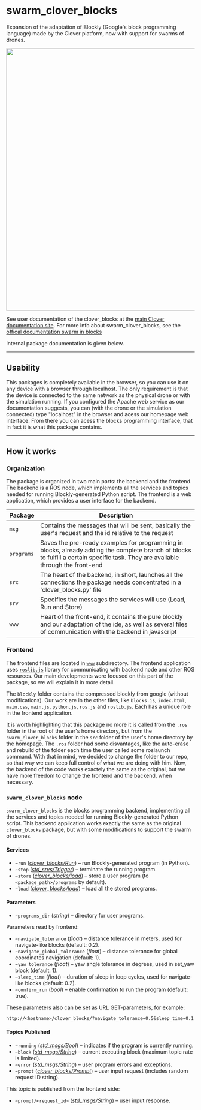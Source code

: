 # swarm_clover_blocks

Expansion of the adaptation of Blockly (Google's block programming language) made by the Clover platform, now with support for swarms of drones.

<p align="center">
    <img src="demo.gif" width=700>
</p>

See user documentation of the clover_blocks at the [main Clover documentation site](https://clover.coex.tech/en/blocks.html).
For more info about swarm_clover_blocks, see the [offical documentation swarm in blocks](https://swarm-in-blocks.gitbook.io/swarm-in-blocks/introduction/swarm-in-blocks)

Internal package documentation is given below.

---

## Usability

This packages is completely available in the browser, so you can use it on any device with a browser through localhost. The only requirement is that the device is connected to the same network as the physical drone or with the simulation running. If you configured the Apache web service as our documentation suggests, you can (with the drone or the simulation connected) type "localhost" in the browser and acess our homepage web interface. From there you can acess the blocks programming interface, that in fact it is what this package contains.

---

## How it works


### Organization

The package is organized in two main parts: the backend and the frontend. The backend is a ROS node, which implements all the services and topics needed for running Blockly-generated Python script. The frontend is a web application, which provides a user interface for the backend.

| Package | Description |
| ------- | -------- |
| `msg`  |  Contains the messages that will be sent, basically the user's request and the id relative to the request |
| `programs`  | Saves the pre-ready examples for programming in blocks, already adding the complete branch of blocks to fulfill a certain specific task. They are available through the front-end |
| `src`  | The heart of the backend, in short, launches all the connections the package needs concentrated in a 'clover_blocks.py' file  |
| `srv`  | Specifies the messages the services will use (Load, Run and Store) |
| `www`  |  Heart of the front-end, it contains the pure blockly and our adaptation of the ide, as well as several files of communication with the backend in javascript  |


### Frontend

The frontend files are located in [`www`](./www/) subdirectory. The frontend application uses [`roslib.js`](http://wiki.ros.org/roslibjs) library for communicating with backend node and other ROS resources. Our main developments were focused on this part of the package, so we will explain it in more detail.

The `blockly` folder contains the compressed blockly from google (without modifications). Our work are in the other files, like `blocks.js`, `index.html`, `main.css`, `main.js`, `python.js`, `ros.js` and `roslib.js`. Each has a unique role in the frontend application.

It is worth highlighting that this package no more it is called from the `.ros` folder in the root of the user's home directory, but from the `swarm_clover_blocks` folder in the `src` folder of the user's home directory by the homepage. The `.ros` folder had some disvantages, like the auto-erase and rebuild of the folder each time the user called some roslaunch command. With that in mind, we decided to change the folder to our repo, so that way we can keep full control of what we are doing with him. Now, the backend of the code works exactely the same as the original, but we have more freedom to change the frontend and the backend, when necessary.

### `swarm_clover_blocks` node

`swarm_clover_blocks` is the blocks programming backend, implementing all the services and topics needed for running Blockly-generated Python script. This backend application works exactly the same as the original `clover_blocks` package, but with some modifications to support the swarm of drones.

#### Services

* `~run` ([*clover_blocks/Run*](srv/Run.srv)) – run Blockly-generated program (in Python).
* `~stop` ([*std_srvs/Trigger*](http://docs.ros.org/melodic/api/std_srvs/html/srv/Trigger.html)) – terminate the running program.
* `~store` ([*clover_blocks/load*](srv/Store.srv)) – store a user program (to `<package_path>/programs` by default).
* `~load` ([*clover_blocks/load*](srv/Load.srv)) – load all the stored programs.

#### Parameters

* `~programs_dir` (*string*) – directory for user programs.

Parameters read by frontend:

* `~navigate_tolerance` (*float*) – distance tolerance in meters, used for navigate-like blocks (default: 0.2).
* `~navigate_global_tolerance` (*float*) – distance tolerance for global coordinates navigation (default: 1).
* `~yaw_tolerance` (*float*) – yaw angle tolerance in degrees, used in set_yaw block (default: 1).
* `~sleep_time` (*float*) – duration of sleep in loop cycles, used for navigate-like blocks (default: 0.2).
* `~confirm_run` (*bool*) – enable confirmation to run the program (default: true).

These parameters also can be set as URL GET-parameters, for example:

```
http://<hostname>/clover_blocks/?navigate_tolerance=0.5&sleep_time=0.1
```

#### Topics Published

* `~running` ([*std_msgs/Bool*](http://docs.ros.org/melodic/api/std_msgs/html/msg/Bool.html)) – indicates if the program is currently running.
* `~block` ([*std_msgs/String*](http://docs.ros.org/melodic/api/std_msgs/html/msg/String.html)) – current executing block (maximum topic rate is limited).
* `~error` ([*std_msgs/String*](http://docs.ros.org/melodic/api/std_msgs/html/msg/String.html)) – user program errors and exceptions.
* `~prompt` ([*clover_blocks/Prompt*](msg/Prompt.msg)) – user input request (includes random request ID string).

This topic is published from the frontend side:

* `~prompt/<request_id>` ([*std_msgs/String*](http://docs.ros.org/melodic/api/std_msgs/html/msg/String.html)) – user input response.
